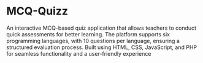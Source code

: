 # MCQ-Quizz
An interactive MCQ-based quiz application that allows teachers to conduct quick assessments for better learning. The platform supports six programming languages, with 10 questions per language, ensuring a structured evaluation process. Built using HTML, CSS, JavaScript, and PHP for seamless functionality and a user-friendly experience
